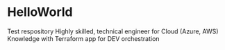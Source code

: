 # HelloWorld
Test respository
Highly skilled, technical engineer for Cloud (Azure, AWS)
Knowledge with Terraform app for DEV orchestration
